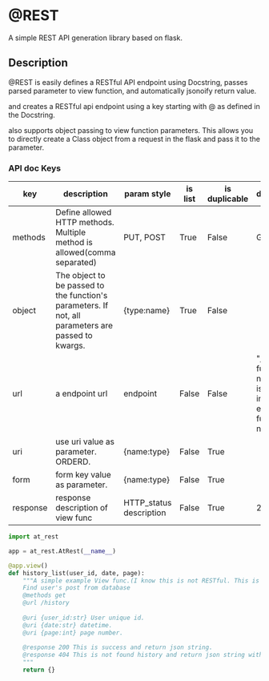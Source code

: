 # @REST

A simple REST API generation library based on flask.

## Description


@REST is easily defines a RESTful API endpoint using Docstring, passes parsed parameter to view function, and automatically jsonoify return value.

and creates a RESTful api endpoint using a key starting with @ as defined in the Docstring.

also supports object passing to view function parameters. This allows you to directly create a Class object from a request in the flask and pass it to the parameter.

### API doc Keys
| key | description | param style | is list | is duplicable | default |
| --- | --- | --- | --- | --- | --- |
| methods | Define allowed HTTP methods. Multiple method is allowed(comma separated) | PUT, POST | True | False | GET |
| object | The object to be passed to the function's parameters. If not, all parameters are passed to kwargs. | {type:name} | True | False | |
| url | a endpoint url | endpoint | False | False | "/" if func name is index else func name |
| uri | use uri value as parameter. ORDERD. | {name:type} | False | True | |
| form | form key value as parameter. | {name:type} | False | True | |
| response | response description of view func | HTTP_status description | False | True | 200 "" |

```python
import at_rest

app = at_rest.AtRest(__name__)

@app.view()
def history_list(user_id, date, page):
    """A simple example View func.(I know this is not RESTful. This is just example.)
    Find user's post from database
    @methods get
    @url /history
    
    @uri {user_id:str} User unique id.
    @uri {date:str} datetime.
    @uri {page:int} page number.
    
    @response 200 This is success and return json string.
    @response 404 This is not found history and return json string with error description.
    """
    return {}

```